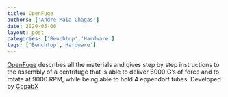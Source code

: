 ```yaml
---
title: OpenFuge
authors: ['André Maia Chagas']
date: 2020-05-06
layout: post
categories: ['Benchtop','Hardware']
tags: ['Benchtop','Hardware']
---
```


[OpenFuge](https://www.thingiverse.com/thing:151406) describes all the materials and gives step by step instructions to the assembly of a centrifuge that is able to deliver 6000 G’s of force and to rotate at 9000 RPM, while being able to hold 4 eppendorf tubes. Developed by [CopabX](https://www.thingiverse.com/CopabX/about)

